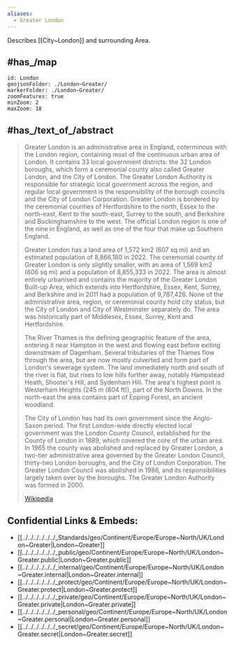 ```yaml
---
aliases:
  - Greater London
---
```

Describes [[City~London]] and surrounding Area.

## #has_/map 


```leaflet
id: London
geojsonFolder: ./London~Greater/
markerFolder: ./London~Greater/
zoomFeatures: true 
minZoom: 2 
maxZoom: 18
```


## #has_/text_of_/abstract 


> Greater London is an administrative area in England, coterminous with the London region, containing most of the continuous urban area of London. It contains 33 local government districts: the 32 London boroughs, which form a ceremonial county also called Greater London, and the City of London. The Greater London Authority is responsible for strategic local government across the region, and regular local government is the responsibility of the borough councils and the City of London Corporation. Greater London is bordered by the ceremonial counties of Hertfordshire to the north, Essex to the north-east, Kent to the south-east, Surrey to the south, and Berkshire and Buckinghamshire to the west. The official London region is one of the nine in England, as well as one of the four that make up Southern England.
>
> Greater London has a land area of 1,572 km2 (607 sq mi) and an estimated population of 8,866,180 in 2022. The ceremonial county of Greater London is only slightly smaller, with an area of 1,569 km2 (606 sq mi) and a population of 8,855,333 in 2022. The area is almost entirely urbanised and contains the majority of the Greater London Built-up Area, which extends into Hertfordshire, Essex, Kent, Surrey, and Berkshire and in 2011 had a population of 9,787,426. None of the administrative area, region, or ceremonial county hold city status, but the City of London and City of Westminster separately do. The area was historically part of Middlesex, Essex, Surrey, Kent and Hertfordshire.
>
> The River Thames is the defining geographic feature of the area, entering it near Hampton in the west and flowing east before exiting downstream of Dagenham. Several tributaries of the Thames flow through the area, but are now mostly culverted and form part of London's sewerage system. The land immediately north and south of the river is flat, but rises to low hills further away, notably Hampstead Heath, Shooter's Hill, and Sydenham Hill. The area's highest point is Westerham Heights (245 m (804 ft)), part of the North Downs. In the north-east the area contains part of Epping Forest, an ancient woodland.
>
> The City of London has had its own government since the Anglo-Saxon period. The first London-wide directly elected local government was the London County Council, established for the County of London in 1889, which covered the core of the urban area. In 1965 the county was abolished and replaced by Greater London, a two-tier administrative area governed by the Greater London Council, thirty-two London boroughs, and the City of London Corporation. The Greater London Council was abolished in 1986, and its responsibilities largely taken over by the boroughs. The Greater London Authority was formed in 2000.
>
> [Wikipedia](https://en.wikipedia.org/wiki/Greater%20London)



## Confidential Links & Embeds: 
- [[../../../../../../_Standards/geo/Continent/Europe/Europe~North/UK/London~Greater|London~Greater]] 
- [[../../../../../../_public/geo/Continent/Europe/Europe~North/UK/London~Greater.public|London~Greater.public]] 
- [[../../../../../../_internal/geo/Continent/Europe/Europe~North/UK/London~Greater.internal|London~Greater.internal]] 
- [[../../../../../../_protect/geo/Continent/Europe/Europe~North/UK/London~Greater.protect|London~Greater.protect]] 
- [[../../../../../../_private/geo/Continent/Europe/Europe~North/UK/London~Greater.private|London~Greater.private]] 
- [[../../../../../../_personal/geo/Continent/Europe/Europe~North/UK/London~Greater.personal|London~Greater.personal]] 
- [[../../../../../../_secret/geo/Continent/Europe/Europe~North/UK/London~Greater.secret|London~Greater.secret]] 
